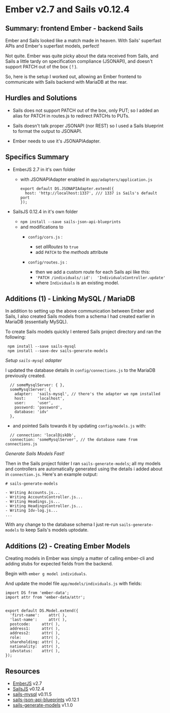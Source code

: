 Ember v2.7 and Sails v0.12.4
=

Summary: frontend Ember - backend Sails
--
Ember and Sails looked like a match made in heaven. With Sails' superfast APIs and Ember's superfast models, perfect!  

Not quite.  Ember was quite picky about the data received from Sails, and Sails a little tardy on specification compliance (JSONAPI), and doesn't support PATCH out of the box ( ! ).

So, here is the setup I worked out, allowing an Ember frontend to communicate with Sails backend with MariaDB at the rear.


Hurdles and Solutions
--

* Sails does not support PATCH out of the box, only PUT; so I added an alias for PATCH in routes.js to redirect PATCHs to PUTs.

* Sails doesn't talk proper JSONAPI (nor REST) so I used a Sails blueprint to format the output to JSONAPI.

* Ember needs to use it's JSONAPIAdapter.

Specifics Summary
--

* EmberJS 2.7 in it's own folder
	* with JSONAPIAdapter enabled in `app/adapters/application.js`

		```
		export default DS.JSONAPIAdapter.extend({
		  host: 'http://localhost:1337', /// 1337 is Sails's default port
		});
		```

* SailsJS 0.12.4 in it's own folder
	* `npm install --save sails-json-api-blueprints`
	* and modifications to 
		* `config/cors.js` :
			* set _allRoutes_ to `true`
			* add `PATCH` to the _methods_ attribute

		* `config/routes.js` :
			* then we add a custom route for each Sails api like this:
			* `'PATCH /individuals/:id':  'IndividualsController.update'`
			* where `Individuals` is an existing model.




Additions (1) - Linking MySQL / MariaDB
--
In addition to setting up the above communication between Ember and Sails, I also created Sails models from a schema I had created earlier in MariaDB (essentially MySQL).

To create Sails models quickly I entered Sails project directory and ran the following:

```
 npm install --save sails-mysql
 npm install --save-dev sails-generate-models
```

_Setup `sails-mysql` adapter_

I updated the database details in `config/connections.js` to the MariaDB previously created.

```
  // someMysqlServer: { },
  someMysqlServer: {
    adapter:  'sails-mysql', // there's the adapter we npm installed
    host:     'localhost',
    user:     'user',
    password: 'password',
    database: 'idv'
  },
```

* and pointed Sails towards it by updating  `config/models.js` with:

```
  // connection: 'localDiskDb',
  connection: 'someMysqlServer', // the database name from connections.js
```

_Generate Sails Models Fast!_

Then in the Sails project folder I ran `sails-generate-models`; all my models and controllers are automatically generated using the details i added about in `connection.js`.  Here's an example output:

```
# sails-generate-models

- Writing Accounts.js...
- Writing AccountsController.js...
- Writing Headings.js...
- Writing HeadingsController.js...
- Writing Idv-log.js...
...
```

With any change to the database schema I just re-run `sails-generate-models` to keep Sails's models uptodate.


Additions (2) - Creating Ember Models
--
Creating models in Ember was simply a matter of calling ember-cli and adding stubs for expected fields from the backend.

Begin with `ember g model individuals`.

And update the model file `app/models/individuals.js` with fields:

```
import DS from 'ember-data';
import attr from 'ember-data/attr';


export default DS.Model.extend({
  'first-name':    attr( ),
  'last-name':     attr( ),
  postcode:     attr( ),
  address1:     attr( ),
  address2:     attr( ),
  role:         attr( ),
  shareholding: attr( ),
  nationality:  attr( ),
  idvstatus:    attr( ),
});
```


Resources
--

* [EmberJS](http://emberjs.com/) v2.7
* [SailsJS](http://sailsjs.org/) v0.12.4
* [sails-mysql](https://www.npmjs.com/package/sails-mysql) v0.11.5
* [sails-json-api-blueprints](https://www.npmjs.com/package/sails-json-api-blueprints) v0.12.1
* [sails-generate-models](https://www.npmjs.com/package/sails-generate-models) v1.1.0





